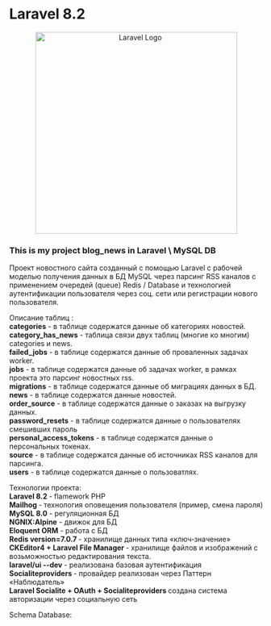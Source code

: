 # Laravel 8.2
<p align="center"><a href="https://laravel.com" target="_blank"><img src="https://raw.githubusercontent.com/laravel/art/master/logo-lockup/5%20SVG/2%20CMYK/1%20Full%20Color/laravel-logolockup-cmyk-red.svg" width="400" alt="Laravel Logo"></a></p>
<h3>This is my project blog_news in Laravel \ MySQL DB</h3>

Проект новостного сайта созданный с помощью Laravel с рабочей моделью получения данных в БД MySQL через парсинг RSS каналов с применением очередей (queue) Redis / Database и технологией аутентификации пользователя через соц. сети или регистрации нового пользователя.

Описание таблиц :<br>
<b>categories</b>	-	в таблице содержатся данные об категориях новостей. <br>
<b>category_has_news</b>	-	таблица связи двух таблиц (многие ко многим) categories и news. <br>
<b>failed_jobs</b>	-	в таблице содержатся данные об проваленных задачах worker. <br>
<b>jobs</b>	-	в таблице содержатся данные об задачах worker, в рамках проекта это парсинг новостных rss. <br>
<b>migrations</b>	-	в таблице содержатся данные об миграциях данных в БД. <br>
<b>news</b>	-	в таблице содержатся данные новостей. <br>
<b>order_source</b>	-	в таблице содержатся данные о заказах на выгрузку данных. <br>
<b>password_resets</b>	-	в таблице содержатся данные о пользователях смешивших пароль <br>
<b>personal_access_tokens</b>	-	в таблице содержатся данные о персональных токенах. <br>
<b>source</b>	-	в таблице содержатся данные об источниках RSS каналов для парсинга. <br>
<b>users</b>	-	в таблице содержатся данные о пользоватлях. <br>



Технологии проекта:<br>
<b>	Laravel 8.2	</b> - flamework PHP <br>
<b>	Mailhog	</b> - технология оповещения пользователя (пример, смена пароля) <br>
<b>	MySQL 8.0</b> - регуляционная БД <br>
<b>	NGNIX:Alpine</b> - движок для БД <br>
<b>	Eloquent ORM</b> - работа с БД <br>
<b>	Redis version=7.0.7	</b> - хранилище данных типа «ключ‑значение» <br>
<b>	CKEditor4 + Laravel File Manager	</b> - хранилище файлов и изображений с возьможностью редактирования текста. <br>
<b>	laravel/ui --dev </b> - реализована базовая аутентификация<br>
<b>	Socialiteproviders </b> - провайдер реализован через Паттерн «Наблюдатель»<br>
<b>	Laravel Socialite + OAuth + Socialiteproviders </b> создана система авторизации через социальную сеть <br>

Schema Database: <br>

